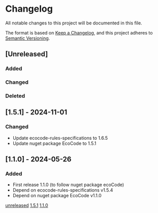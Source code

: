 # Changelog

All notable changes to this project will be documented in this file.

The format is based on [Keep a Changelog](https://keepachangelog.com/en/1.0.0/),
and this project adheres to [Semantic Versioning](https://semver.org/spec/v2.0.0.html).

## [Unreleased]

### Added

### Changed

### Deleted

## [1.5.1] - 2024-11-01

### Changed

- Update ecocode-rules-specifications to 1.6.5
- Update nuget package EcoCode to 1.5.1

## [1.1.0] - 2024-05-26

### Added

- First release 1.1.0 (to follow nuget package ecoCode)
- Depend on ecocode-rules-specifications v1.5.4
- Depend on nuget package EcoCode v1.1.0

[unreleased](https://github.com/green-code-initiative/ecoCode-csharp-sonarqube/compare/1.5.1...HEAD)
[1.5.1](https://github.com/green-code-initiative/ecoCode-csharp-sonarqube/compare/1.1.0...1.5.1)
[1.1.0](https://github.com/green-code-initiative/ecoCode-csharp-sonarqube/releases/tag/1.1.0)
